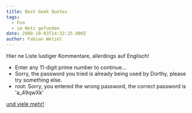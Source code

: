 ```yaml
---
title: Best Geek Quotes
tags:
  - Fun
  - im Netz gefunden
date: 2008-10-03T14:32:25.000Z
author: Fabian Wetzel
---
```


Hier ne Liste lustiger Kommentare, allerdings auf Englisch!

*   Enter any 11-digit prime number to continue…
*   Sorry, the password you tried is already being used by Dorthy, please try something else.
*   root: Sorry, you entered the wrong password, the correct password is 'a_49qwXk'

[und viele mehr!](http://rafaeltrindade.com.br/2008/09/21/best-geek-quotes/)


